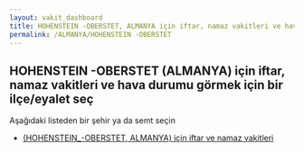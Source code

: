 ```yaml
---
layout: vakit_dashboard
title: HOHENSTEIN -OBERSTET, ALMANYA için iftar, namaz vakitleri ve hava durumu - ilçe/eyalet seç
permalink: /ALMANYA/HOHENSTEIN -OBERSTET
---
```


## HOHENSTEIN -OBERSTET (ALMANYA) için iftar, namaz vakitleri ve hava durumu  görmek için bir ilçe/eyalet seç

Aşağıdaki listeden bir şehir ya da semt seçin

* [ (HOHENSTEIN_-OBERSTET, ALMANYA) için iftar ve namaz vakitleri](/ALMANYA/HOHENSTEIN_-OBERSTET/)

<script type="text/javascript">
  var GLOBAL_COUNTRY = 'ALMANYA';
  var GLOBAL_CITY = 'HOHENSTEIN -OBERSTET';
  var GLOBAL_STATE = 'HOHENSTEIN -OBERSTET';
</script>
